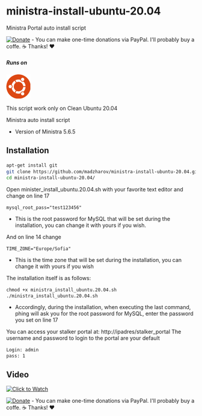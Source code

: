 # ministra-install-ubuntu-20.04
Ministra Portal auto install script

[![Donate](https://img.shields.io/badge/Donate-PayPal-blue.svg)](https://www.paypal.com/donate?hosted_button_id=4H8VAGMLW5RMA) - You can make one-time donations via PayPal. I'll probably buy a coffe. :coffee: Thanks! :heart:

##### Runs on
[![Ubuntu](https://raw.githubusercontent.com/slaserx/icons/master/64x64/ubuntu.png)](https://www.ubuntu.com)

This script work only on Clean Ubuntu 20.04

Ministra auto install script
  * Version of Ministra 5.6.5

## Installation
```bash
apt-get install git
git clone https://github.com/madzharov/ministra-install-ubuntu-20.04.git
cd ministra-install-ubuntu-20.04/
```

Open minister_install_ubuntu.20.04.sh with your favorite text editor and change on line 17
```bas
mysql_root_pass="test123456"
```
- This is the root password for MySQL that will be set during the installation, you can change it with yours if you wish.


And on line 14 change
```bas
TIME_ZONE="Europe/Sofia"
```
- This is the time zone that will be set during the installation, you can change it with yours if you wish

The installation itself is as follows:
```bas
chmod +x ministra_install_ubuntu.20.04.sh
./ministra_install_ubuntu.20.04.sh
```

- Accordingly, during the installation, when executing the last command, phing will ask you for the root password for MySQL, enter the password you set on line 17



You can access your stalker portal at: http://ipadres/stalker_portal The username and password to login to the portal are your default
```
Login: admin
pass: 1
```

## Video

[![Click to Watch](https://i9.ytimg.com/vi/6b2vlc-jPPQ/mq3.jpg?sqp=CIC65osG&rs=AOn4CLDumrtF3grxd3C52lJT9MjtOp-Ang)](https://www.youtube.com/watch?v=6b2vlc-jPPQ "Click to Watch")


[![Donate](https://img.shields.io/badge/Donate-PayPal-blue.svg)](https://www.paypal.com/donate?hosted_button_id=4H8VAGMLW5RMA) - You can make one-time donations via PayPal. I'll probably buy a coffe. :coffee: Thanks! :heart:

